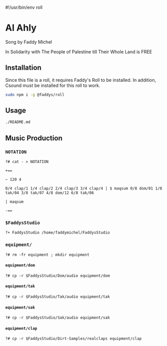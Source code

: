 #!/usr/bin/env roll

# Al Ahly

Song by Faddy Michel

In Solidarity with The People of Palestine till Their Whole Land is FREE

## Installation

Since this file is a roll, it requires Faddy's Roll to be installed.
In addition, Csound must be installed for this roll to work.

```sh
sudo npm i -g @faddys/roll
```

## Usage

```sh
./README.md
```

## Music Production

### `NOTATION`

```roll
?# cat - > NOTATION
```

```
+==

~ 120 4

0/4 clap/1 1/4 clap/2 2/4 clap/3 3/4 clap/4 | $ maqsum 0/8 dom/01 1/8 tak/04 3/8 tak/07 4/8 dom/12 6/8 tak/06

| maqsum

-==
```

### `$FaddysStudio`

```roll
?+ FaddysStudio /home/faddymichel/FaddysStudio
```

### `equipment/`

```roll
?# rm -fr equipment ; mkdir equipment
```

#### `equipment/dom`

```roll
?# cp -r $FaddysStudio/Dom/audio equipment/dom
```

#### `equipment/tak`

```roll
?# cp -r $FaddysStudio/Tak/audio equipment/tak
```

#### `equipment/sak`

```roll
?# cp -r $FaddysStudio/Sak/audio equipment/sak
```

#### `equipment/clap`

```roll
?# cp -r $FaddysStudio/Dirt-Samples/realclaps equipment/clap
```
